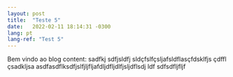 ```yaml
---
layout: post
title:  "Teste 5"
date:   2022-02-11 18:14:31 -0300
lang: pt
lang-ref: "Test 5"
---
```

Bem vindo ao blog content: sadfkj sdfjsldfj sldçfslfçsljafsldflasçfdsklfjs çdffl çsadkljsa
asdfasdflksdfjslfjljfljafdljdfljdlfjsljdflsdj ldf
sdfsdfljfljf
